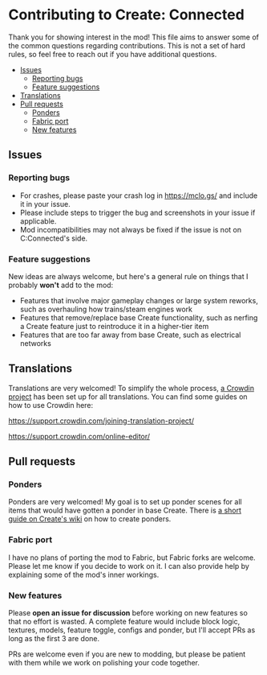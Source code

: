 # Contributing to Create: Connected

Thank you for showing interest in the mod! This file aims to answer some of the common questions regarding
contributions.
This is not a set of hard rules, so feel free to reach out if you have additional questions.

<!-- TOC start (generated with https://github.com/derlin/bitdowntoc) -->

- [Issues](#issues)
    * [Reporting bugs](#reporting-bugs)
    * [Feature suggestions](#feature-suggestions)
- [Translations](#translations)
- [Pull requests](#pull-requests)
    * [Ponders](#ponders)
    * [Fabric port](#fabric-port)
    * [New features](#new-features)

<!-- TOC end -->

## Issues

### Reporting bugs

- For crashes, please paste your crash log in https://mclo.gs/ and include it in your issue.
- Please include steps to trigger the bug and screenshots in your issue if applicable.
- Mod incompatibilities may not always be fixed if the issue is not on C:Connected's side.

### Feature suggestions

New ideas are always welcome, but here's a general rule on things that I probably **won't** add to the mod:

- Features that involve major gameplay changes or large system reworks, such as overhauling how trains/steam engines
  work
- Features that remove/replace base Create functionality, such as nerfing a Create feature just to reintroduce it in a
  higher-tier item
- Features that are too far away from base Create, such as electrical networks

## Translations

Translations are very welcomed! To simplify the whole
process, [a Crowdin project](https://crowdin.com/project/create-connected-mod) has been set up for all translations. You
can find some guides on how to use Crowdin here:

https://support.crowdin.com/joining-translation-project/

https://support.crowdin.com/online-editor/

## Pull requests

### Ponders

Ponders are very welcomed! My goal is to set up ponder scenes for all items that would have gotten a ponder in base
Create. There
is [a short guide on Create's wiki](https://github.com/Creators-of-Create/Create/wiki/Internal---Ponder-UI) on how to
create ponders.

### Fabric port

I have no plans of porting the mod to Fabric, but Fabric forks are welcome. Please let me know if you decide to work on
it. I can also provide help by explaining some of the mod's inner workings.

### New features

Please **open an issue for discussion** before working on new features so that no effort is wasted. A complete feature
would include block
logic, textures, models, feature toggle, configs and ponder, but I'll accept PRs as long as the first 3 are done.

PRs are welcome even if you are new to modding, but please be patient with them while we work on polishing your code
together.